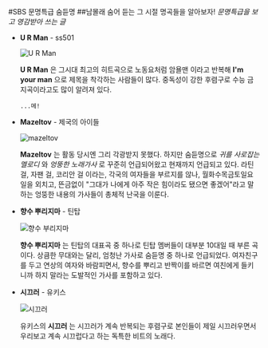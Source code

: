 #SBS 문명특급 숨듣명
##남몰래 숨어 듣는 그 시절 명곡들을 알아보자!
_문명특급을 보고 영감받아 쓰는 글_

+ __U R Man__ - ss501

    ![U R Man](https://image.bugsm.co.kr/album/images/500/1710/171081.jpg)
 
   __U R Man__ 은 그시대 최고의 히트곡으로 노동요처럼 암욜맨 이라고 반복해 __I'm your man__ 으로 제목을 착각하는 사람들이 많다.
 중독성이 강한 후렴구로 수능 금지곡이라고도 많이 알려져 있다.
 
     `...메!`

+ __Mazeltov__ - 제국의 아이들
 
    ![mazeltov](https://image.genie.co.kr/Y/IMAGE/IMG_ALBUM/080/048/993/80048993_1407832199232_1_600x600.JPG)

  __Mazeltov__ 는 활동 당시엔 그리 각광받지 못했다. 하지만 숨듣명으로 _귀를 사로잡는 멜로디_ 와 _엉뚱한 노래가사_ 로 꾸준히 언급되어왔고 현재까지 언급되고 있다.
  라틴 걸, 자팬 걸, 코리안 걸 이라는, 각국의 여자들을 부르지를 않나, 월화수목금토일요일을 외치고, 뜬금없이 "그대가 나에게 아주 작은 힘이라도 됐으면 좋겠어"라고 말하는 엉뚱한 내용의 가사들이 총체적 난국을 이룬다.
  


+ __향수 뿌리지마__ - 틴탑

    ![향수 부리지마](https://image.bugsm.co.kr/album/images/500/2945/294577.jpg)

    __향수 뿌리지마__ 는 틴탑의 대표곡 중 하나로 틴탑 멤버들이 대부분 10대일 때 부른 곡이다.
    상큼한 무대와는 달리, 엄청난 가사로 숨듣명 중 하나로 언급되었다. 
    여자친구를 두고 연상의 여자와 바람피면서, 향수를 뿌리고 반짝이를 바르면 여친에게 들키니까 하지 말라는 도발적인 가사를 포함하고 있다.

+ __시끄러__ - 유키스
    
    ![시끄러](https://post-phinf.pstatic.net/MjAyMDA2MTFfODcg/MDAxNTkxODU4NDA4Mzc1.XnJUtkeP9vLZ0Q_rJI4kftmA5DBihL6wgvFqBodo2LYg.NyIY0NFnsYfccOeebndGlj0eqeY7DhoxrBBo_SqOgVMg.JPEG/capture-20200611-152817.jpg?type=w1200)
    
    유키스의 __시끄러__ 는 시끄러가 계속 반복되는 후렴구로 본인들이 제일 시끄러우면서 우리보고 계속 시끄럽다고 하는 독특한 비트의 노래다.
    


